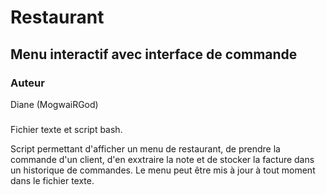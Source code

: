 # Restaurant
## Menu interactif avec interface de commande

### Auteur
Diane (MogwaiRGod)

###

Fichier texte et script bash.

Script permettant d'afficher un menu de restaurant, de prendre la commande d'un client, d'en exxtraire la note et de stocker la facture dans un historique de commandes. Le menu peut être mis à jour à tout moment dans le fichier texte.
